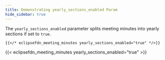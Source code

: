 ```yaml
---
title: Demonstrating yearly_sections_enabled Param
hide_sidebar: true
---
```


The `yearly_sections_enabled` parameter splits meeting minutes into yearly sections if set to `true`.

```
{{</* eclipsefdn_meeting_minutes yearly_sections_enabled="true" */>}}
```

{{< eclipsefdn_meeting_minutes yearly_sections_enabled="true" >}}

